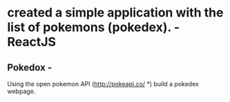# created a simple application with the list of pokemons (pokedex). - ReactJS

## Pokedox -

Using the open pokemon API (http://pokeapi.co/ *) build a pokedex webpage.
